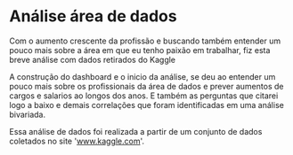 # Análise área de dados

Com o aumento crescente da profissão e buscando também entender um pouco mais sobre a área em que eu tenho paixão em trabalhar, fiz esta breve análise com dados retirados do Kaggle

A construção do dashboard e o inicio da análise, se deu ao entender um pouco mais sobre os profissionais da área de dados e prever aumentos de cargos e salarios ao longos dos anos. E também as perguntas que citarei logo a baixo e demais correlações que foram identificadas em uma análise bivariada.

Essa análise de dados foi realizada a partir de um conjunto de dados coletados no site 'www.kaggle.com'.
